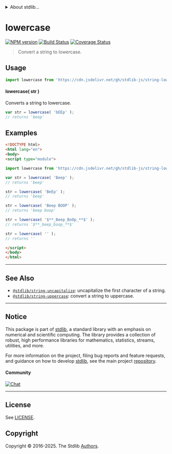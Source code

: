 <!--

@license Apache-2.0

Copyright (c) 2018 The Stdlib Authors.

Licensed under the Apache License, Version 2.0 (the "License");
you may not use this file except in compliance with the License.
You may obtain a copy of the License at

   http://www.apache.org/licenses/LICENSE-2.0

Unless required by applicable law or agreed to in writing, software
distributed under the License is distributed on an "AS IS" BASIS,
WITHOUT WARRANTIES OR CONDITIONS OF ANY KIND, either express or implied.
See the License for the specific language governing permissions and
limitations under the License.

-->


<details>
  <summary>
    About stdlib...
  </summary>
  <p>We believe in a future in which the web is a preferred environment for numerical computation. To help realize this future, we've built stdlib. stdlib is a standard library, with an emphasis on numerical and scientific computation, written in JavaScript (and C) for execution in browsers and in Node.js.</p>
  <p>The library is fully decomposable, being architected in such a way that you can swap out and mix and match APIs and functionality to cater to your exact preferences and use cases.</p>
  <p>When you use stdlib, you can be absolutely certain that you are using the most thorough, rigorous, well-written, studied, documented, tested, measured, and high-quality code out there.</p>
  <p>To join us in bringing numerical computing to the web, get started by checking us out on <a href="https://github.com/stdlib-js/stdlib">GitHub</a>, and please consider <a href="https://opencollective.com/stdlib">financially supporting stdlib</a>. We greatly appreciate your continued support!</p>
</details>

# lowercase

[![NPM version][npm-image]][npm-url] [![Build Status][test-image]][test-url] [![Coverage Status][coverage-image]][coverage-url] <!-- [![dependencies][dependencies-image]][dependencies-url] -->

> Convert a string to lowercase.

<section class="intro">

</section>

<!-- /.intro -->



<section class="usage">

## Usage

```javascript
import lowercase from 'https://cdn.jsdelivr.net/gh/stdlib-js/string-lowercase@esm/index.mjs';
```

#### lowercase( str )

Converts a string to lowercase.

```javascript
var str = lowercase( 'bEEp' );
// returns 'beep'
```

</section>

<!-- /.usage -->

<section class="examples">

## Examples

<!-- eslint no-undef: "error" -->

```html
<!DOCTYPE html>
<html lang="en">
<body>
<script type="module">

import lowercase from 'https://cdn.jsdelivr.net/gh/stdlib-js/string-lowercase@esm/index.mjs';

var str = lowercase( 'Beep' );
// returns 'beep'

str = lowercase( 'BeEp' );
// returns 'beep'

str = lowercase( 'Beep BOOP' );
// returns 'beep boop'

str = lowercase( '$**_Beep_BoOp_**$' );
// returns '$**_beep_boop_**$'

str = lowercase( '' );
// returns ''

</script>
</body>
</html>
```

</section>

<!-- /.examples -->



<!-- Section for related `stdlib` packages. Do not manually edit this section, as it is automatically populated. -->

<section class="related">

* * *

## See Also

-   <span class="package-name">[`@stdlib/string-uncapitalize`][@stdlib/string/uncapitalize]</span><span class="delimiter">: </span><span class="description">uncapitalize the first character of a string.</span>
-   <span class="package-name">[`@stdlib/string-uppercase`][@stdlib/string/uppercase]</span><span class="delimiter">: </span><span class="description">convert a string to uppercase.</span>

</section>

<!-- /.related -->

<!-- Section for all links. Make sure to keep an empty line after the `section` element and another before the `/section` close. -->


<section class="main-repo" >

* * *

## Notice

This package is part of [stdlib][stdlib], a standard library with an emphasis on numerical and scientific computing. The library provides a collection of robust, high performance libraries for mathematics, statistics, streams, utilities, and more.

For more information on the project, filing bug reports and feature requests, and guidance on how to develop [stdlib][stdlib], see the main project [repository][stdlib].

#### Community

[![Chat][chat-image]][chat-url]

---

## License

See [LICENSE][stdlib-license].


## Copyright

Copyright &copy; 2016-2025. The Stdlib [Authors][stdlib-authors].

</section>

<!-- /.stdlib -->

<!-- Section for all links. Make sure to keep an empty line after the `section` element and another before the `/section` close. -->

<section class="links">

[npm-image]: http://img.shields.io/npm/v/@stdlib/string-lowercase.svg
[npm-url]: https://npmjs.org/package/@stdlib/string-lowercase

[test-image]: https://github.com/stdlib-js/string-lowercase/actions/workflows/test.yml/badge.svg?branch=main
[test-url]: https://github.com/stdlib-js/string-lowercase/actions/workflows/test.yml?query=branch:main

[coverage-image]: https://img.shields.io/codecov/c/github/stdlib-js/string-lowercase/main.svg
[coverage-url]: https://codecov.io/github/stdlib-js/string-lowercase?branch=main

<!--

[dependencies-image]: https://img.shields.io/david/stdlib-js/string-lowercase.svg
[dependencies-url]: https://david-dm.org/stdlib-js/string-lowercase/main

-->

[chat-image]: https://img.shields.io/gitter/room/stdlib-js/stdlib.svg
[chat-url]: https://app.gitter.im/#/room/#stdlib-js_stdlib:gitter.im

[stdlib]: https://github.com/stdlib-js/stdlib

[stdlib-authors]: https://github.com/stdlib-js/stdlib/graphs/contributors

[cli-section]: https://github.com/stdlib-js/string-lowercase#cli
[cli-url]: https://github.com/stdlib-js/string-lowercase/tree/cli
[@stdlib/string-lowercase]: https://github.com/stdlib-js/string-lowercase/tree/main

[umd]: https://github.com/umdjs/umd
[es-module]: https://developer.mozilla.org/en-US/docs/Web/JavaScript/Guide/Modules

[deno-url]: https://github.com/stdlib-js/string-lowercase/tree/deno
[deno-readme]: https://github.com/stdlib-js/string-lowercase/blob/deno/README.md
[umd-url]: https://github.com/stdlib-js/string-lowercase/tree/umd
[umd-readme]: https://github.com/stdlib-js/string-lowercase/blob/umd/README.md
[esm-url]: https://github.com/stdlib-js/string-lowercase/tree/esm
[esm-readme]: https://github.com/stdlib-js/string-lowercase/blob/esm/README.md
[branches-url]: https://github.com/stdlib-js/string-lowercase/blob/main/branches.md

[stdlib-license]: https://raw.githubusercontent.com/stdlib-js/string-lowercase/main/LICENSE

[standard-streams]: https://en.wikipedia.org/wiki/Standard_streams

<!-- <related-links> -->

[@stdlib/string/uncapitalize]: https://github.com/stdlib-js/string-uncapitalize/tree/esm

[@stdlib/string/uppercase]: https://github.com/stdlib-js/string-uppercase/tree/esm

<!-- </related-links> -->

</section>

<!-- /.links -->
